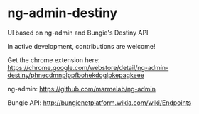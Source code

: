 # ng-admin-destiny
UI based on ng-admin and Bungie's Destiny API

In active development, contributions are welcome!


Get the chrome extension here:
https://chrome.google.com/webstore/detail/ng-admin-destiny/phnecdmnplppfbohekdoglpkepagkeee


ng-admin:
https://github.com/marmelab/ng-admin

Bungie API:
http://bungienetplatform.wikia.com/wiki/Endpoints

